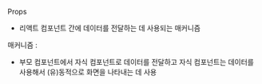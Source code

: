 Props
- 리액트 컴포넌트 간에 데이터를 전달하는 데 사용되는 매커니즘

매커니즘 : 
- 부모 컴포넌트에서 자식 컴포넌트로 데이터를 전달하고 자식 컴포넌트는 데이터를 사용해서 (유)동적으로 화면을 나타내는 데 사용
